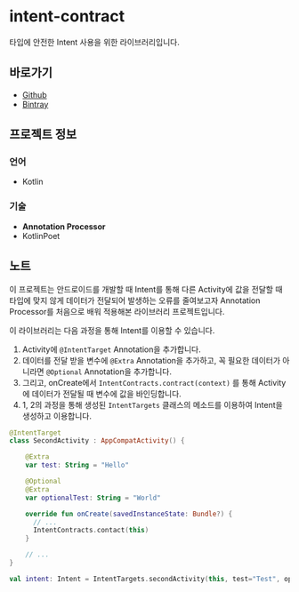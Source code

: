 # intent-contract

타입에 안전한 Intent 사용을 위한 라이브러리입니다.

## 바로가기

- [Github](https://github.com/namhyun-gu/intent-contract)
- [Bintray](https://bintray.com/namhyun-gu/intentcontract/intentcontract-compiler/0.1.2)

## 프로젝트 정보

### 언어

- Kotlin

### 기술

- **Annotation Processor**
- KotlinPoet

## 노트

이 프로젝트는 안드로이드를 개발할 때 Intent를 통해 다른 Activity에 값을 전달할 때 타입에 맞지 않게 데이터가 전달되어 발생하는 오류를 줄여보고자 Annotation Processor를 처음으로 배워 적용해본 라이브러리 프로젝트입니다.

이 라이브러리는 다음 과정을 통해 Intent를 이용할 수 있습니다.

1.  Activity에 `@IntentTarget` Annotation을 추가합니다.
2.  데이터를 전달 받을 변수에 `@Extra` Annotation을 추가하고, 꼭 필요한 데이터가 아니라면 `@Optional` Annotation을 추가합니다.
3.  그리고, onCreate에서 `IntentContracts.contract(context)` 를 통해 Activity에 데이터가 전달될 때 변수에 값을 바인딩합니다.
4.  1, 2의 과정을 통해 생성된 `IntentTargets` 클래스의 메소드를 이용하여 Intent을 생성하고 이용합니다.

```kotlin
@IntentTarget
class SecondActivity : AppCompatActivity() {

    @Extra
    var test: String = "Hello"

    @Optional
    @Extra
    var optionalTest: String = "World"

    override fun onCreate(savedInstanceState: Bundle?) {
      // ...
      IntentContracts.contact(this)
    }

    // ...
}
```

```kotlin
val intent: Intent = IntentTargets.secondActivity(this, test="Test", optionalTest=null)
```
